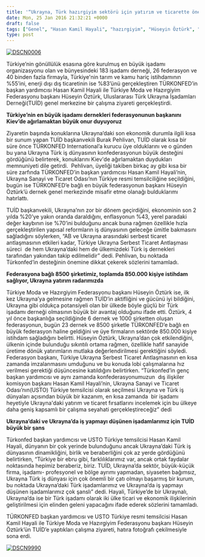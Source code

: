 ```yaml
---
title: '“Ukrayna, Türk hazırgiyim sektörü için yatırım ve ticarette önemli fırsatlar sunuyor”'
date: Mon, 25 Jan 2016 21:32:21 +0000
draft: false
tags: ["Genel", "Hasan Kamil Hayali", "hazırgiyim", "Hüseyin Öztürk", "İlker Özbekliler", "moda", "TUİD (Türk Ukrayna İşadamları Derneği)", "türkonfed", "Türkonfed International", "Ukrayna Ekonomisi", "Ukrayna yatırım"]
type: post
---
```


[![DSCN0006](https://burakpehlivan.org/wp-content/uploads/2016/01/DSCN0006.jpg)](https://burakpehlivan.org/wp-content/uploads/2016/01/DSCN0006.jpg)

Türkiye’nin gönüllülük esasına göre kurulmuş en büyük işadamı organizasyonu olan ve bünyesindeki 183 işadamı derneği, 26 federasyon ve 40 binden fazla firmayla, Türkiye'nin tarım ve kamu hariç istihdamının %55’ini, enerji dışı dış ticaretinin ise %83’ünü gerçekleştiren TÜRKONFED’in başkan yardımcısı Hasan Kamil Hayali ile Türkiye Moda ve Hazırgiyim Federasyonu başkanı Hüseyin Öztürk, Uluslararası Türk Ukrayna İşadamları Derneği(TUİD) genel merkezine bir çalışma ziyareti gerçekleştirdi.

**Türkiye’nin en büyük işadamı dernekleri federasyonunun başkanını Kiev’de ağırlamaktan büyük onur duyuyoruz**

Ziyaretin başında konuklarına Ukrayna’daki son ekonomik durumla ilgili kısa bir sunum yapan TUİD başkanvekili Burak Pehlivan, TUİD olarak kısa bir süre önce TÜRKONFED International’a kurucu üye olduklarını ve o günden bu yana Ukrayna Türk iş dünyasının konfederasyonun büyük desteğini gördüğünü belirterek, konuklarını Kiev'de ağırlamaktan duydukları memnuniyeti dile getirdi.  Pehlivan, üyeliği takiben birkaç ay gibi kısa bir süre zarfında TÜRKONFED’in başkan yardımcısı Hasan Kamil Hayali’nin, Ukrayna Sanayi ve Ticaret Odası’nın Türkiye resmi temsilciliğine seçildiğini, bugün ise TÜRKONFED’e bağlı en büyük federasyonun başkanı Hüseyin Öztürk’ü dernek genel merkezinde misafir etme olanağı bulduklarımı hatırlattı.

TUİD başkanvekili, Ukrayna’nın zor bir dönem geçirdiğini, ekonominin son 2 yılda %20’ye yakın oranda daraldığını, enflasyonun %43, yerel paradaki değer kaybının ise %70’ini bulduğunu ancak buna rağmen özellikle hızla gerçekleştirilen yapısal reformların iş dünyasının geleceğe ümitle bakmasını sağladığını söylerken, “AB ve Ukrayna arasındaki serbest ticaret antlaşmasının etkileri kadar, Türkiye Ukrayna Serbest Ticaret Antlaşması süreci  de hem Ukrayna’daki hem de ülkemizdeki Türk iş dernekleri tarafından yakından takip edilmelidir” dedi. Pehlivan, bu noktada Türkonfed’in desteğinin önemine dikkat çekerek sözlerini tamamladı.

**Federasyona bağlı 8500 şirketimiz, toplamda 850.000 kişiye istihdam sağlıyor, Ukrayna yatırım radarımızda** 

Türkiye Moda ve Hazırgiyim Federasyonu başkanı Hüseyin Öztürk ise, ilk kez Ukrayna’ya gelmesine rağmen TUİD’in aktifliğini ve gücünü iyi bildiğini, Ukrayna gibi oldukça potansiyeli olan bir ülkede böyle güçlü bir Türk işadamı derneği olmasının büyük bir avantaj olduğunu ifade etti. Öztürk, 4 yıl önce başkanlığa seçildiğinde 6 dernek ve 1000 şirketten oluşan federasyonun, bugün 23 dernek ve 8500 şirketle TÜRKONFED’e bağlı en büyük federasyon haline geldiğini ve üye firmaların sektörde 850.000 kişiye istihdam sağladığını belirtti. Hüseyin Öztürk, Ukrayna’dan çok etkilendiğini, ülkenin içinde bulunduğu sıkıntılı ortama rağmen, özellikle hafif sanayide üretime dönük yatırımların mutlaka değerlendirilmesi gerektiğini söyledi. Federasyon başkanı, Türkiye Ukrayna Serbest Ticaret Antlaşmasının en kısa zamanda imzalanmasını umduğunu ve bu konuda lobi çalışmalarına hız verilmesi gerektiği düşüncesine katıldığını belirtirken. “Türkonfed’in genç başkan yardımcısı ve aynı zamanda konfederasyonumuzun  dış ilişkiler komisyon başkanı Hasan Kamil Hayali’nin, Ukrayna Sanayi ve Ticaret Odası’nın(USTO) Türkiye temsilcisi olarak seçilmesi Ukrayna ve Türk iş dünyaları açısından büyük bir kazanım, en kısa zamanda  bir işadamı heyetiyle Ukrayna'daki yatırım ve ticaret fırsatlarını incelemek için bu ülkeye daha geniş kapsamlı bir çalışma seyahati gerçekleştireceğiz” dedi

**Ukrayna’daki ve Ukrayna’da iş yapmayı düşünen işadamlarımız için TUİD büyük bir şans**

Türkonfed başkan yardımcısı ve USTO Türkiye temsilcisi Hasan Kamil Hayali, dünyanın bir çok yerinde bulunduğunu ancak Ukrayna’daki Türk iş dünyasının dinamikliğini, birlik ve beraberliğini çok az yerde gördüğünü belirtirken, “Türkiye bir ebru gibi, farklılıklarımız var, ancak ortak faydalar noktasında hepimiz beraberiz, biriz. TUİD, Ukrayna’da sektör, büyük-küçük firma, işadamı- profesyonel ve bölge ayrımı yapmadan, siyaseten bağımsız, Ukrayna Türk iş dünyası için çok önemli bir çatı olmayı başarmış bir kurum, bu noktada Ukrayna’daki Türk işadamlarımız ve Ukrayna’da iş yapmayı düşünen işadamlarımız çok şanslı” dedi. Hayali, Türkiye’de bir Ukraynalı, Ukrayna’da ise bir Türk işadamı olarak iki ülke ticari ve ekonomik ilişkilerinin geliştirilmesi için elinden geleni yapacağını ifade ederek sözlerini tamamladı.

TÜRKONFED başkan yardımcısı ve USTO Türkiye resmi temsilcisi Hasan Kamil Hayali ile Türkiye Moda ve Hazırgiyim Federasyonu başkanı Hüseyin Öztürk’ün TUİD’e yaptıkları çalışma ziyareti, hatıra fotoğrafı çekilmesiyle sona erdi.

[![DSCN9990](https://burakpehlivan.org/wp-content/uploads/2016/01/DSCN9990.jpg)](https://burakpehlivan.org/wp-content/uploads/2016/01/DSCN9990.jpg)